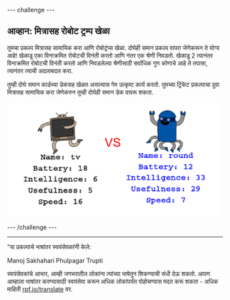 --- challenge ---

## आव्हान: मित्रासह रोबोट ट्रम्प खेळा

तुमचा प्रकल्प मित्रासह सामायिक करा आणि रोबोट्रंप्स खेळा. दोघेही समान प्रकल्प वापरा जेणेकरून ते योग्य आहे! खेळाडू एका विनाक्रमित रोबोटची विनंती करतो आणि नंतर एक श्रेणी निवडतो. खेळाडू 2 त्यानंतर विनाक्रमित रोबोटची विनंती करतो आणि निवडलेल्या श्रेणीसाठी सर्वाधिक गुण कोणाचे आहे ते तपासा, त्यानंतर त्याची अदलाबदल करा.

तुम्ही दोघे समान कार्डच्या डेकसह खेळत असल्यास गेम उत्कृष्ट कार्य करतो. तुमच्या ट्रिंकेट प्रकल्पाचा दुवा मित्रासह सामायिक करा जेणेकरुन तुम्ही दोघेही समान डेक वापरू शकता.

![screenshot](images/robotrumps-play.png)

--- /challenge ---

***

"या प्रकल्पाचे भाषांतर स्वयंसेवकांनी केले:

Manoj Sakhahari Phulpagar
Trupti

स्वयंसेवकांचे आभार, आम्ही जगभरातील लोकांना त्यांच्या भाषेतून शिकण्याची संधी देऊ शकतो. आपण आम्हाला भाषांतर करण्यासाठी स्वयंसेवा करून अधिक लोकांपर्यंत पोहोचण्यास मदत करू शकता - अधिक माहिती [rpf.io/translate](https://rpf.io/translate) वर.